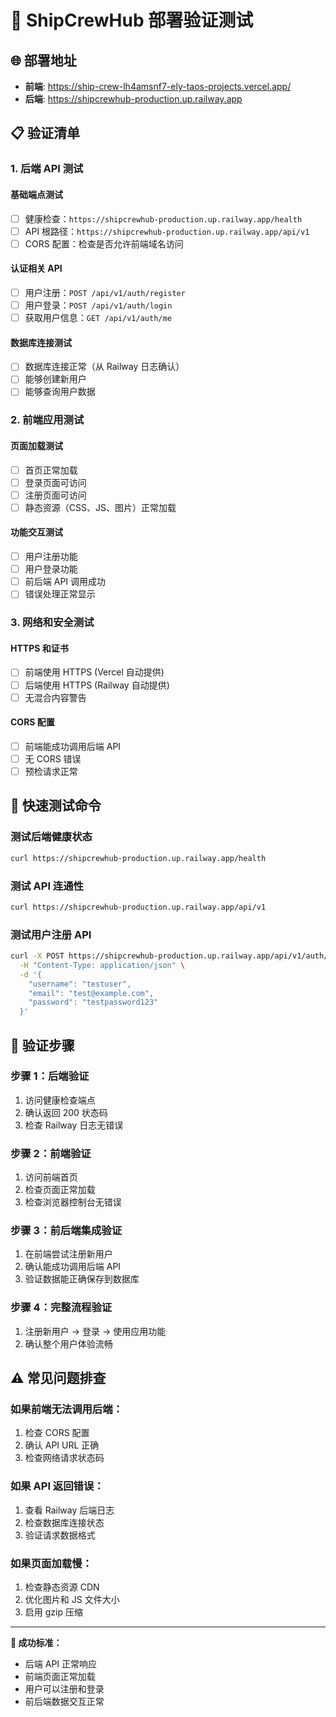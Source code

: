 # 🧪 ShipCrewHub 部署验证测试

## 🌐 部署地址

- **前端**: https://ship-crew-lh4amsnf7-ely-taos-projects.vercel.app/
- **后端**: https://shipcrewhub-production.up.railway.app

## 📋 验证清单

### 1. 后端 API 测试

#### 基础端点测试

- [ ] 健康检查：`https://shipcrewhub-production.up.railway.app/health`
- [ ] API 根路径：`https://shipcrewhub-production.up.railway.app/api/v1`
- [ ] CORS 配置：检查是否允许前端域名访问

#### 认证相关 API

- [ ] 用户注册：`POST /api/v1/auth/register`
- [ ] 用户登录：`POST /api/v1/auth/login`
- [ ] 获取用户信息：`GET /api/v1/auth/me`

#### 数据库连接测试

- [ ] 数据库连接正常（从 Railway 日志确认）
- [ ] 能够创建新用户
- [ ] 能够查询用户数据

### 2. 前端应用测试

#### 页面加载测试

- [ ] 首页正常加载
- [ ] 登录页面可访问
- [ ] 注册页面可访问
- [ ] 静态资源（CSS、JS、图片）正常加载

#### 功能交互测试

- [ ] 用户注册功能
- [ ] 用户登录功能
- [ ] 前后端 API 调用成功
- [ ] 错误处理正常显示

### 3. 网络和安全测试

#### HTTPS 和证书

- [ ] 前端使用 HTTPS (Vercel 自动提供)
- [ ] 后端使用 HTTPS (Railway 自动提供)
- [ ] 无混合内容警告

#### CORS 配置

- [ ] 前端能成功调用后端 API
- [ ] 无 CORS 错误
- [ ] 预检请求正常

## 🔧 快速测试命令

### 测试后端健康状态

```bash
curl https://shipcrewhub-production.up.railway.app/health
```

### 测试 API 连通性

```bash
curl https://shipcrewhub-production.up.railway.app/api/v1
```

### 测试用户注册 API

```bash
curl -X POST https://shipcrewhub-production.up.railway.app/api/v1/auth/register \
  -H "Content-Type: application/json" \
  -d '{
    "username": "testuser",
    "email": "test@example.com",
    "password": "testpassword123"
  }'
```

## 🎯 验证步骤

### 步骤 1：后端验证

1. 访问健康检查端点
2. 确认返回 200 状态码
3. 检查 Railway 日志无错误

### 步骤 2：前端验证

1. 访问前端首页
2. 检查页面正常加载
3. 检查浏览器控制台无错误

### 步骤 3：前后端集成验证

1. 在前端尝试注册新用户
2. 确认能成功调用后端 API
3. 验证数据能正确保存到数据库

### 步骤 4：完整流程验证

1. 注册新用户 → 登录 → 使用应用功能
2. 确认整个用户体验流畅

## ⚠️ 常见问题排查

### 如果前端无法调用后端：

1. 检查 CORS 配置
2. 确认 API URL 正确
3. 检查网络请求状态码

### 如果 API 返回错误：

1. 查看 Railway 后端日志
2. 检查数据库连接状态
3. 验证请求数据格式

### 如果页面加载慢：

1. 检查静态资源 CDN
2. 优化图片和 JS 文件大小
3. 启用 gzip 压缩

---

**🎉 成功标准：**

- 后端 API 正常响应
- 前端页面正常加载
- 用户可以注册和登录
- 前后端数据交互正常
